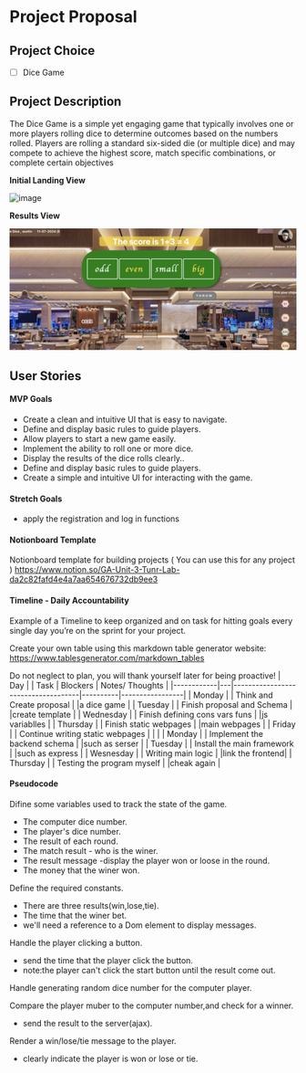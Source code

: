 # Project Proposal

## Project Choice 

- [ ] Dice Game

## Project Description 

The Dice Game is a simple yet engaging game that typically involves one or more players rolling dice to determine outcomes based on the numbers rolled. Players are rolling a standard six-sided die (or multiple dice) and may compete to achieve the highest score, match specific combinations, or complete certain objectives

**Initial Landing View**

![image](https://github.com/kevinsubmit/dice-game/blob/main/public/images/newone.png)

**Results View**

![image](https://github.com/kevinsubmit/dice-game/blob/main/public/images/newtwo.png)

## User Stories

#### MVP Goals

- Create a clean and intuitive UI that is easy to navigate.
- Define and display basic rules to guide players.
- Allow players to start a new game easily.
- Implement the ability to roll one or more dice.
- Display the results of the dice rolls clearly..
- Define and display basic rules to guide players.
- Create a simple and intuitive UI for interacting with the game.

#### Stretch Goals

-  apply the registration and log in functions


#### Notionboard Template
Notionboard template for building projects ( You can use this for any project )
https://www.notion.so/GA-Unit-3-Tunr-Lab-da2c82fafd4e4a7aa654676732db9ee3

#### Timeline - Daily Accountability
Example of a Timeline to keep organized and on task for hitting goals every single day you’re on the sprint for your project.

Create your own table using this markdown table generator website:
https://www.tablesgenerator.com/markdown_tables

Do not neglect to plan, you will thank yourself later for being proactive!
| Day        |   | Task                               | Blockers | Notes/ Thoughts |
|------------|---|------------------------------------|----------|-----------------|
| Monday     |   | Think and Create proposal          |          |a dice game      |
| Tuesday    |   | Finish proposal and Schema         |          |create template  |
| Wednesday  |   | Finish defining cons vars funs     |          |js variablles    |
| Thursday   |   | Finish static webpages             |          |main  webpages   |
| Friday     |   | Continue writing  static webpages  |          |                 |
| Monday     |   | Implement the backend schema       |          |such as serser   |
| Tuesday    |   | Install the main framework         |          |such as express  |
| Wesnesday  |   | Writing main logic                 |          |link the frontend|
| Thursday   |   | Testing the program myself         |          |cheak again      |

#### Pseudocode
Difine some variables used to track the state of the game.
- The computer dice number.
- The player's dice number.
- The result of each round.
- The match result - who is the winer.
- The result message -display the player won or loose in the round.
- The money that the winer won.
 
Define the required constants.
- There are three results(win,lose,tie).
- The time that the winer bet.
- we'll need a reference to a Dom element to display messages.

Handle the player clicking a button.
- send the time that the player click the button.
- note:the player can't click the start button until the result come out.

Handle generating random dice number for the computer player.

Compare the player muber to the computer number,and check for a winner.
- send the result to the server(ajax).

Render a win/lose/tie message to the player.
- clearly indicate the player is won or lose or tie.

  

 

 
 
 
 
 




